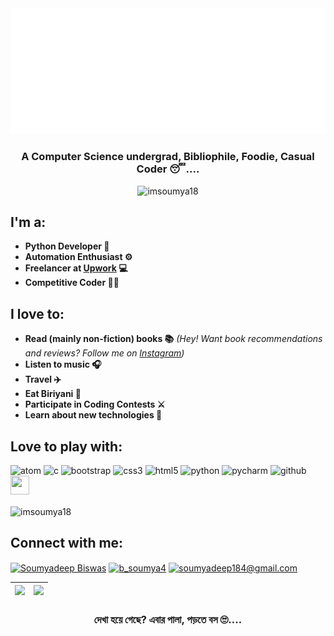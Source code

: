 <img src='https://github.com/imsoumya18/imsoumya18/raw/main/svg.svg'>

<h3 align="center">A Computer Science undergrad, Bibliophile, Foodie, Casual Coder 😴....</h3>
<p align="center"> <img src="https://komarev.com/ghpvc/?username=imsoumya18&label=Profile%20views&color=0e75b6&style=flat" alt="imsoumya18" /> </p>

## I'm a:
 - **Python Developer 🐍**
 - **Automation Enthusiast ⚙️**
 - **Freelancer at [Upwork](https://www.upwork.com/o/profiles/users/~01dfd208b466fa8f0b/) 💻**
 - **Competitive Coder 🐱‍💻**

## I love to:
 - **Read (mainly non-fiction) books 📚**
  *(Hey! Want book recommendations and reviews?*
  *Follow me on [Instagram](https://www.instagram.com/b_soumya4/))*
 - **Listen to music 🎧**
 - **Travel ✈️**
 - **Eat Biriyani 🤤**
 - **Participate in Coding Contests ⚔️**
 - **Learn about new technologies 🤔**

## Love to play with:
<p align="left">
 <img src="https://upload.wikimedia.org/wikipedia/commons/e/e2/Atom_1.0_icon.png" alt="atom" width="30" height="30"/> 
 <img src="https://cdn.iconscout.com/icon/free/png-512/c-programming-569564.png" alt="c" width="30" height="30"/> 
 <img src="https://devicons.github.io/devicon/devicon.git/icons/bootstrap/bootstrap-plain.svg" alt="bootstrap" width="30" height="30"/> 
 <img src="https://devicons.github.io/devicon/devicon.git/icons/css3/css3-original-wordmark.svg" alt="css3" width="35" height="35"/> 
 <img src="https://devicons.github.io/devicon/devicon.git/icons/html5/html5-original-wordmark.svg" alt="html5" width="35" height="35"/> 
 <img src="https://devicons.github.io/devicon/devicon.git/icons/python/python-original.svg" alt="python" width="30" height="30"/> 
 <img src="https://upload.wikimedia.org/wikipedia/commons/thumb/a/a1/PyCharm_Logo.svg/768px-PyCharm_Logo.svg.png" alt="pycharm" width="30" height="30"/> 
 <img src="https://www.flaticon.com/svg/static/icons/svg/733/733553.svg" alt="github" width="30" height="30"/> 
 <img height="30" width="30" src="https://upload.wikimedia.org/wikipedia/commons/thumb/3/3f/Git_icon.svg/146px-Git_icon.svg.png"></p>

<p><img align="center" src="https://github-readme-stats.vercel.app/api/top-langs/?username=imsoumya18&layout=compact" alt="imsoumya18" /></p>
 
## Connect with me:
<p align="left">
<a href="https://www.linkedin.com/in/soumyadeep-biswas-4345a417b/" target="blank"><img align="center" src="https://www.flaticon.com/svg/static/icons/svg/174/174857.svg" alt="Soumyadeep Biswas" height="30" width="40" /></a>
<a href="https://www.instagram.com/b_soumya4/" target="blank"><img align="center" src="https://www.flaticon.com/svg/static/icons/svg/2111/2111463.svg" alt="b_soumya4" height="30" width="40" /></a>
<a href="mailto:soumyadeep184@gmail.com"><img align="center" src="https://www.flaticon.com/svg/static/icons/svg/732/732200.svg" alt="soumyadeep184@gmail.com" height="30" width="40" /></a>
</p>

|<img src="https://github-readme-stats.vercel.app/api?username=imsoumya18&&show_icons=true&count_private=true"/>|<img src="https://github-readme-streak-stats.herokuapp.com/?user=imsoumya18"/>|
|---|---|

<h3 align="center">দেখা হয়ে গেছে? এবার পালা, পড়তে বস 🙄....</h3>

